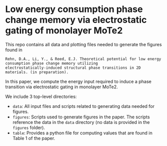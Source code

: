 # Low energy consumption phase change memory via electrostatic gating of monolayer MoTe2

This repo contains all data and plotting files needed to generate the
figures found in 

```
Rehn, D.A., Li, Y., & Reed, E.J. Theoretical potential for low energy consumption phase change memory utilizing
electrostatically-induced structural phase transitions in 2D materials. (in preparation).
```

In this paper, we compute the energy input required to induce a phase
transition via electrostatic gating in monolayer MoTe2. 

We include 3 top-level directories:

- `data`: All input files and scripts related to generating data
  needed for figures.
- `figures`: Scripts used to generate figures in the paper. The
  scripts reference the data in the `data` directory (no data
  is provided in the `figures` folder).
- `table`: Provides a python file for computing values that are found
  in Table 1 of the paper.

